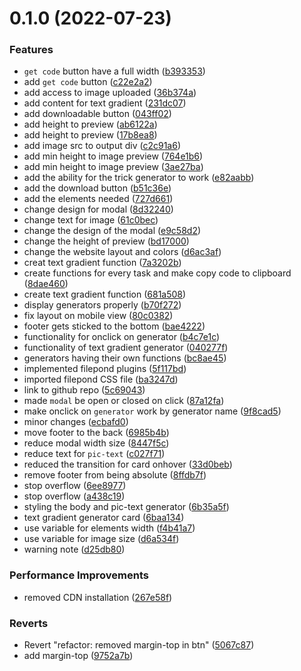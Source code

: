 # 0.1.0 (2022-07-23)


### Features

* `get code` button have a full width ([b393353](https://github.com/Dun-sin/trick-generator/commit/b393353d6bee376c01951336e60b7addb2785dd4))
* add `get code` button ([c22e2a2](https://github.com/Dun-sin/trick-generator/commit/c22e2a2d649e0f451723fcc6144181e6dbf077b9))
* add access to image uploaded ([36b374a](https://github.com/Dun-sin/trick-generator/commit/36b374a495390f6b020c7df91eff5b59062603b5))
* add content for text gradient ([231dc07](https://github.com/Dun-sin/trick-generator/commit/231dc071adb8f46a449df7dcba3ea6b75c19dc39))
* add downloadable button ([043ff02](https://github.com/Dun-sin/trick-generator/commit/043ff02c309aa88a08b0cfa26c78e7e4045e4b48))
* add height to preview ([ab6122a](https://github.com/Dun-sin/trick-generator/commit/ab6122a8d2486b4d9053d9dc6df56540a026b968))
* add height to preview ([17b8ea8](https://github.com/Dun-sin/trick-generator/commit/17b8ea812ba540ad8f7f8e009f733ae17daf1083))
* add image src to output div ([c2c91a6](https://github.com/Dun-sin/trick-generator/commit/c2c91a654544483f8c78a2ce5dcf2c8888d72755))
* add min height to image preview ([764e1b6](https://github.com/Dun-sin/trick-generator/commit/764e1b69a27f26c5eb9b2669d925477330ce2559))
* add min height to image preview ([3ae27ba](https://github.com/Dun-sin/trick-generator/commit/3ae27ba2b41ce1cb7b899379344f08847ce4c215))
* add the ability for the trick generator to work ([e82aabb](https://github.com/Dun-sin/trick-generator/commit/e82aabb89069509308facc71253ccd293663b8ca))
* add the download button ([b51c36e](https://github.com/Dun-sin/trick-generator/commit/b51c36e7c6c1fc088bd7c970d45f85d785ab046e))
* add the elements needed ([727d661](https://github.com/Dun-sin/trick-generator/commit/727d66123da9db0abce2d007108d4a7186112a16))
* change design for modal ([8d32240](https://github.com/Dun-sin/trick-generator/commit/8d32240b84e7105b368703f4b8857f08a75a0881))
* change text for image ([61c0bec](https://github.com/Dun-sin/trick-generator/commit/61c0bec096a7a2914d1a7c45a7f1d7251563efc3))
* change the design of the modal ([e9c58d2](https://github.com/Dun-sin/trick-generator/commit/e9c58d2ae28f0c7787728b11fff2b5891c4d93db))
* change the height of preview ([bd17000](https://github.com/Dun-sin/trick-generator/commit/bd17000888b1ddd486fbbd0c80c84e491ec07189))
* change the website layout and colors ([d6ac3af](https://github.com/Dun-sin/trick-generator/commit/d6ac3aff916320913331cbe64d517bb4a359d5f7))
* creat text gradient function ([7a3202b](https://github.com/Dun-sin/trick-generator/commit/7a3202b854accd0a77d28a329d546cbb7aa56502))
* create functions for every task and make copy code to clipboard ([8dae460](https://github.com/Dun-sin/trick-generator/commit/8dae460df6b3ca13f79cde530132aa9d7dc103da))
* create text gradient function ([681a508](https://github.com/Dun-sin/trick-generator/commit/681a508a228eee8c7a860d92deaf30f7e66d0d50))
* display generators properly ([b70f272](https://github.com/Dun-sin/trick-generator/commit/b70f272be77b680672d8b30a4a3e7c93f6b1092c))
* fix layout on mobile view ([80c0382](https://github.com/Dun-sin/trick-generator/commit/80c0382a8fb64955971f65eed8cd219a20c090e6))
* footer gets sticked to the bottom ([bae4222](https://github.com/Dun-sin/trick-generator/commit/bae4222467e24d3762e35eaf86f28cbc0602a698))
* functionality for onclick on generator ([b4c7e1c](https://github.com/Dun-sin/trick-generator/commit/b4c7e1cab9d0215ead964b236e9daa0518ddb309))
* functionality of text gradient generator ([040277f](https://github.com/Dun-sin/trick-generator/commit/040277fd199af494b4de9b055c797835dc77139c))
* generators having their own functions ([bc8ae45](https://github.com/Dun-sin/trick-generator/commit/bc8ae456442b9a6c2345eef50544ad476b888650))
* implemented filepond plugins ([5f117bd](https://github.com/Dun-sin/trick-generator/commit/5f117bd5be38f5cf7ee0833d4ece102ca8698c78))
* imported filepond CSS file ([ba3247d](https://github.com/Dun-sin/trick-generator/commit/ba3247d822d094363249b3d8076e3fb578dd4a56))
* link to github repo ([5c69043](https://github.com/Dun-sin/trick-generator/commit/5c6904391031c3a7ed3ce0db85311dbc53d5d818))
* made `modal` be open or closed on click ([87a12fa](https://github.com/Dun-sin/trick-generator/commit/87a12fa95de99fabcc8897d3d089cecb1413dab4))
* make onclick on `generator` work by generator name ([9f8cad5](https://github.com/Dun-sin/trick-generator/commit/9f8cad52bca63032203733ee6c4903bdaf645db5))
* minor changes ([ecbafd0](https://github.com/Dun-sin/trick-generator/commit/ecbafd0597bd88381f6c67621dc2c8b5f171d093))
* move footer to the back ([6985b4b](https://github.com/Dun-sin/trick-generator/commit/6985b4b313de98904b3313f4e07d7672a3da2ba5))
* reduce modal width size ([8447f5c](https://github.com/Dun-sin/trick-generator/commit/8447f5c403893eb2653df0f72e80880c332234e5))
* reduce text for `pic-text` ([c027f71](https://github.com/Dun-sin/trick-generator/commit/c027f713e2588ace9936f896d37a57f5d312357b))
* reduced the transition for card onhover ([33d0beb](https://github.com/Dun-sin/trick-generator/commit/33d0bebe04a97196d62c6c1c083ad690ed903734))
* remove footer from being absolute ([8ffdb7f](https://github.com/Dun-sin/trick-generator/commit/8ffdb7ffc5b4427981df775c254d7a8ac95bc7ec))
* stop overflow ([6ee8977](https://github.com/Dun-sin/trick-generator/commit/6ee897793abcfa2bdc0907b151e7d53da918e1f9))
* stop overflow ([a438c19](https://github.com/Dun-sin/trick-generator/commit/a438c19159cbe594fda98beefce0c910fb6accdc))
* styling the body and pic-text generator ([6b35a5f](https://github.com/Dun-sin/trick-generator/commit/6b35a5f72238b76e914f46bbb560b571d3032860))
* text gradient generator card ([6baa134](https://github.com/Dun-sin/trick-generator/commit/6baa13467516efc622ebe81c9e5bac0a95356c4b))
* use variable for elements width ([f4b41a7](https://github.com/Dun-sin/trick-generator/commit/f4b41a74c12b3049ebf411d25048ec85562dd958))
* use variable for image size ([d6a534f](https://github.com/Dun-sin/trick-generator/commit/d6a534fef29d4d2015190dbe402a6dac5cd0afdb))
* warning note ([d25db80](https://github.com/Dun-sin/trick-generator/commit/d25db80039584421ec71a11349bba7d294d722b8))


### Performance Improvements

* removed CDN installation ([267e58f](https://github.com/Dun-sin/trick-generator/commit/267e58ffa30066fb3e57dc96d5df2358f12e4ffb))


### Reverts

* Revert "refactor: removed margin-top in btn" ([5067c87](https://github.com/Dun-sin/trick-generator/commit/5067c875c818786624add3f875dffdce872b36f7))
* add margin-top ([9752a7b](https://github.com/Dun-sin/trick-generator/commit/9752a7bd16f205e40ef0e94e9360d5f1ffcdbc33))



